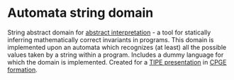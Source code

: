 # Automata string domain
String abstract domain for [abstract interpretation](https://www.di.ens.fr/~cousot/AI/IntroAbsInt.html) - a tool for statically inferring mathematically correct invariants in programs. This domain is implemented upon an automata which recognizes (at least) all the possible values taken by a string within a program. Includes a dummy language for which the domain is implemented. Created for a [TIPE presentation](https://www.scei-concours.fr/tipe.php) in [CPGE formation](https://www.enseignementsup-recherche.gouv.fr/fr/classes-preparatoires-aux-grandes-ecoles-cpge-46496).
